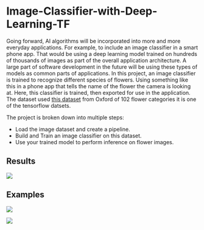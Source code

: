 # Image-Classifier-with-Deep-Learning-TF
Going forward, AI algorithms will be incorporated into more and more everyday applications. For example, to include an image classifier in a smart phone app. That would be using a deep learning model trained on hundreds of thousands of images as part of the overall application architecture. A large part of software development in the future will be using these types of models as common parts of applications.  In this project, an image classifier is trained to recognize different species of flowers. Using something like this in a phone app that tells the name of the flower the camera is looking at. Here, this classifier is trained, then exported for use in the application. The dataset used [this dataset](http://www.robots.ox.ac.uk/~vgg/data/flowers/102/index.html) from Oxford of 102 flower categories it is one of the tensorflow datsets.


The project is broken down into multiple steps:

* Load the image dataset and create a pipeline.
* Build and Train an image classifier on this dataset.
* Use your trained model to perform inference on flower images.


## Results

![](https://github.com/sondosaabed/Flowers-Image-Classifier-with-Deep-Learning-TF/html_notebook/html_images/d98991ac5367dba20bcc727ab21deca05ee98237.png)

## Examples

![](https://github.com/sondosaabed/Flowers-Image-Classifier-with-Deep-Learning-TF/html_notebook/html_images/ebe7f56b0985e2750b2d0daf8ef36896fcb401e3.png)

![](https://github.com/sondosaabed/Flowers-Image-Classifier-with-Deep-Learning-TF/html_notebook/html_images/d98991ac5367dba20bcc727ab21deca05ee98237.png)